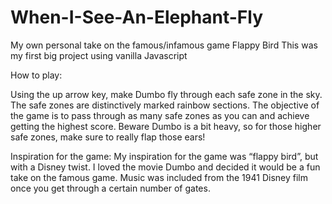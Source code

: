 # When-I-See-An-Elephant-Fly
My own personal take on the famous/infamous game Flappy Bird
This was my first big project using vanilla Javascript

How to play:

Using the up arrow key, make Dumbo fly through each safe zone in the sky. The safe zones are distinctively marked rainbow sections. The objective of the game is to pass through as many safe zones as you can and achieve getting the highest score. Beware Dumbo is a bit heavy, so for those higher safe zones, make sure to really flap those ears! 

Inspiration for the game: My inspiration for the game was “flappy bird”, but with a Disney twist. I loved the movie Dumbo and decided it would be a fun take on the famous game. Music was included from the 1941 Disney film once you get through a certain number of gates.
